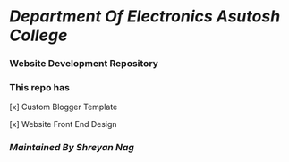# _Department Of Electronics Asutosh College_
### Website Development Repository
### This repo has
[x] Custom Blogger Template

[x] Website Front End Design

### *Maintained By Shreyan Nag*